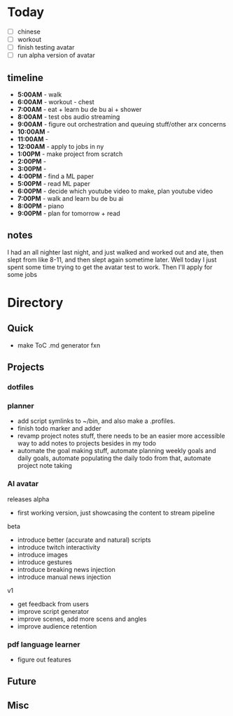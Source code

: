 # Today
- [ ] chinese
- [ ] workout
- [ ] finish testing avatar
- [ ] run alpha version of avatar
## timeline
- **5:00AM** - walk
- **6:00AM** - workout - chest
- **7:00AM** - eat + learn bu de bu ai + shower
- **8:00AM** - test obs audio streaming
- **9:00AM** - figure out orchestration and queuing stuff/other arx concerns
- **10:00AM** - 
- **11:00AM** - 
- **12:00AM** - apply to jobs in ny
- **1:00PM** - make project from scratch
- **2:00PM** - 
- **3:00PM** - 
- **4:00PM** - find a ML paper
- **5:00PM** - read ML paper
- **6:00PM** - decide which youtube video to make, plan youtube video
- **7:00PM** - walk and learn bu de bu ai
- **8:00PM** - piano
- **9:00PM** - plan for tomorrow + read 
## notes
I had an all nighter last night, and just walked and worked out and ate, then slept from like 8-11, and then slept again sometime later. Well today I just spent some time trying to get the avatar test to work. Then I'll apply for some jobs
# Directory
## Quick 
- make ToC .md generator fxn
## Projects
### dotfiles
### planner
- add script symlinks to ~/bin, and also make a .profiles.
- finish todo marker and adder
- revamp project notes stuff, there needs to be an easier more accessible way to add notes to projects besides in my todo
- automate the goal making stuff, automate planning weekly goals and daily goals, automate populating the daily todo from that, automate project note taking
### AI avatar
releases 
alpha
- first working version, just showcasing the content to stream pipeline

beta
- introduce better (accurate and natural) scripts
- introduce twitch interactivity
- introduce images
- introduce gestures
- introduce breaking news injection
- introduce manual news injection

v1
- get feedback from users
- improve script generator
- improve scenes, add more scens and angles
- improve audience retention


### pdf language learner
- figure out features
## Future
## Misc
